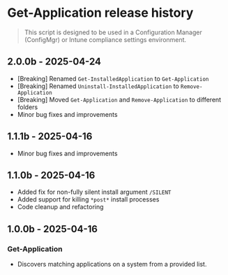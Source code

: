# Get-Application release history

> This script is designed to be used in a Configuration Manager (ConfigMgr) or Intune compliance settings environment.

## 2.0.0b - 2025-04-24

* [Breaking] Renamed `Get-InstalledApplication` to `Get-Application`
* [Breaking] Renamed `Uninstall-InstalledApplication` to `Remove-Application`
* [Breaking] Moved `Get-Application` and `Remove-Application` to different folders
* Minor bug fixes and improvements

## 1.1.1b - 2025-04-16

* Minor bug fixes and improvements

## 1.1.0b - 2025-04-16

* Added fix for non-fully silent install argument `/SILENT`
* Added support for killing `*post*` install processes
* Code cleanup and refactoring

## 1.0.0b - 2025-04-16

### Get-Application

* Discovers matching applications on a system from a provided list.
